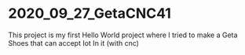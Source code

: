 # 2020_09_27_GetaCNC41
This project is my first Hello World project where I tried to make a Geta Shoes that can accept Iot In it (with cnc)
